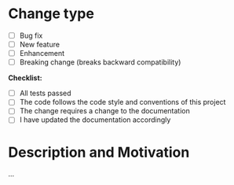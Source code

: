 # Change type <!-- [x] in all the boxes that apply -->

- [ ] Bug fix
- [ ] New feature
- [ ] Enhancement
- [ ] Breaking change (breaks backward compatibility)

**Checklist:**

- [ ] All tests passed
- [ ] The code follows the code style and conventions of this project
- [ ] The change requires a change to the documentation
- [ ] I have updated the documentation accordingly

# Description and Motivation <!-- Information and Context so others can review your pull request -->

...
